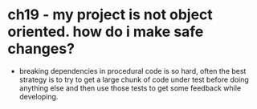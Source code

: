 # ch19 - my project is not object oriented. how do i make safe changes?

- breaking dependencies in procedural code is so hard, often the best strategy
  is to try to get a large chunk of code under test before doing anything else
  and then use those tests to get some feedback while developing.

